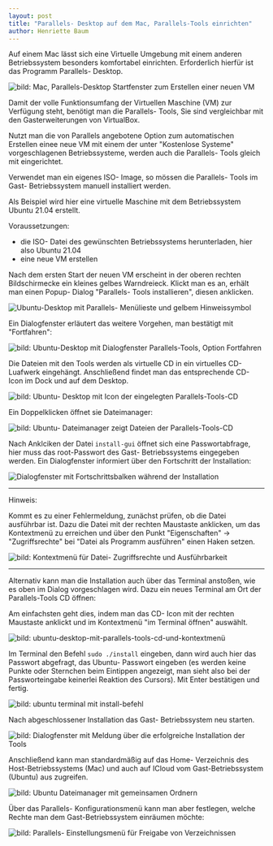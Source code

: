 ```yaml
---
layout: post
title: "Parallels- Desktop auf dem Mac, Parallels-Tools einrichten"
author: Henriette Baum
---
```


Auf einem Mac lässt sich eine Virtuelle Umgebung mit einem anderen Betriebssystem besonders komfortabel einrichten. Erforderlich hierfür ist das Programm Parallels- Desktop. 

![bild: Mac, Parallels-Desktop Startfenster zum Erstellen einer neuen VM](/assets/images/mac-parallels-tools-ubuntu21.04/image-20211121233330707.png)

Damit der volle Funktionsumfang der Virtuellen Maschine (VM) zur Verfügung steht, benötigt man die Parallels- Tools, Sie sind vergleichbar mit den Gasterweiterungen von VirtualBox.

Nutzt man die von Parallels angebotene Option zum automatischen Erstellen einee neue VM mit einem der unter "Kostenlose Systeme"  vorgeschlagenen Betriebssysteme, werden auch die Parallels- Tools gleich mit eingerichtet.

Verwendet man ein eigenes ISO- Image, so  mössen die Parallels- Tools im Gast- Betriebssystem manuell installiert werden. 

Als Beispiel wird hier eine virtuelle Maschine mit dem Betriebssystem Ubuntu 21.04 erstellt.

Voraussetzungen:

- die ISO- Datei des gewünschten Betriebssystems herunterladen, hier also Ubuntu 21.04
- eine neue VM erstellen

Nach dem ersten Start der neuen VM erscheint in der oberen rechten Bildschirmecke ein kleines gelbes Warndreieck. Klickt man es an, erhält man einen Popup- Dialog "Parallels- Tools installieren", diesen anklicken.

![Ubuntu-Desktop mit Parallels- Menülieste und gelbem Hinweissymbol](/assets/images/mac-parallels-tools-ubuntu21.04/mac-parallels-ubuntu_01.png)

Ein Dialogfenster erläutert das weitere Vorgehen, man bestätigt mit "Fortfahren":

![bild: Ubuntu-Desktop mit Dialogfenster Parallels-Tools, Option Fortfahren](/assets/images/mac-parallels-tools-ubuntu21.04/mac-parallels-ubuntu_02.png)

Die Dateien mit den Tools werden als virtuelle CD in ein virtuelles CD- Luafwerk eingehängt. Anschließend findet man das entsprechende CD- Icon im Dock und auf dem Desktop. 

![bild: Ubuntu- Desktop mit Icon der eingelegten Parallels-Tools-CD](/assets/images/mac-parallels-tools-ubuntu21.04/mac-parallels-ubuntu_03.png)

Ein Doppelklicken öffnet sie Dateimanager:

![bild: Ubuntu- Dateimanager zeigt Dateien der Parallels-Tools-CD](/assets/images/mac-parallels-tools-ubuntu21.04/image-20211121230010924.png)

Nach Anklciken der Datei `install-gui`  öffnet sich eine Passwortabfrage, hier muss das root-Passwort des Gast- Betriebssystems eingegeben werden.  Ein Dialogfenster informiert über den Fortschritt der Installation:

![Dialogfenster mit Fortschrittsbalken während der Installation](/assets/images/mac-parallels-tools-ubuntu21.04/mac-parallels-ubuntu_05.png)

___

Hinweis: 

Kommt es zu einer Fehlermeldung, zunächst prüfen, ob die Datei ausführbar ist. Dazu die Datei mit der rechten Maustaste anklicken, um das Kontextmenü zu erreichen und über den Punkt "Eigenschaften" ->  "Zugriffsrechte"  bei "Datei als Programm ausführen" einen Haken setzen. 

![bild: Kontextmenü für Datei- Zugriffsrechte und Ausführbarkeit](/assets/images/mac-parallels-tools-ubuntu21.04/mac-parallels-ubuntu_04.png)

___

Alternativ kann man die Installation auch über das Terminal anstoßen, wie es oben im Dialog vorgeschlagen wird. Dazu ein neues Terminal am Ort der Parallels-Tools CD öffnen:

Am einfachsten geht dies, indem man das CD- Icon mit der rechten Maustaste anklickt und im Kontextmenü "im Terminal öffnen" auswählt.

![bild: ubuntu-desktop-mit-parallels-tools-cd-und-kontextmenü](/assets/images/mac-parallels-tools-ubuntu21.04/mac-parallels-ubuntu_07.png)

Im Terminal den Befehl `sudo ./install`  eingeben, dann wird auch hier das Passwort abgefragt, das Ubuntu- Passwort eingeben (es werden keine Punkte oder Sternchen beim Eintippen angezeigt, man sieht also bei der Passworteingabe keinerlei Reaktion des Cursors). Mit Enter bestätigen und fertig.

![bild: ubuntu terminal mit install-befehl](/assets/images/mac-parallels-tools-ubuntu21.04/mac-parallels-ubuntu_08.png)

Nach abgeschlossener Installation das Gast- Betriebssystem neu starten.

![bild: Dialogfenster mit Meldung über die erfolgreiche Installation der Tools](/assets/images/mac-parallels-tools-ubuntu21.04/mac-parallels-ubuntu_06.png)

Anschließend kann man standardmäßig auf das Home- Verzeichnis des Host-Betriebssystems (Mac) und auch auf ICloud vom Gast-Betriebssystem (Ubuntu) aus zugreifen.

![bild: Ubuntu Dateimanager mit gemeinsamen Ordnern](/assets/images/mac-parallels-tools-ubuntu21.04/mac-parallels-ubuntu_09.png)


Über das Parallels- Konfigurationsmenü  kann man aber festlegen, welche Rechte man dem Gast-Betriebssystem einräumen möchte:

![bild: Parallels- Einstellungsmenü für Freigabe von Verzeichnissen](/assets/images/mac-parallels-tools-ubuntu21.04/image-20211121232131197.png)